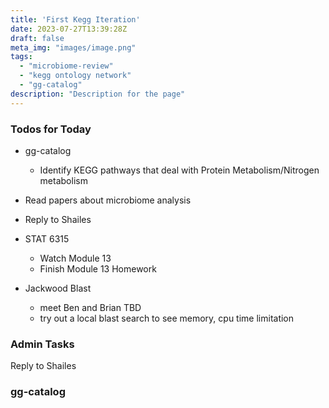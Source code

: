 ```yaml
---
title: 'First Kegg Iteration'
date: 2023-07-27T13:39:28Z
draft: false
meta_img: "images/image.png"
tags:
  - "microbiome-review"
  - "kegg ontology network"
  - "gg-catalog"
description: "Description for the page"
---
```


### Todos for Today

- gg-catalog
  - Identify KEGG pathways that deal with Protein Metabolism/Nitrogen metabolism
  
- Read papers about microbiome analysis

- Reply to Shailes 

- STAT 6315
  - Watch Module 13
  - Finish Module 13 Homework
  
- Jackwood Blast
  - meet Ben and Brian TBD
  - try out a local blast search to see memory, cpu time limitation
  
### Admin Tasks

Reply to Shailes

### gg-catalog

